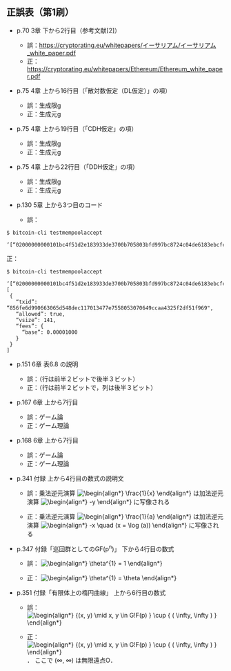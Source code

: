 ## 正誤表（第1刷）

- p.70 3章 下から2行目（参考文献[2]）
    - 誤：https://cryptorating.eu/whitepapers/イーサリアム/イーサリアム_white_paper.pdf
    - 正：https://cryptorating.eu/whitepapers/Ethereum/Ethereum_white_paper.pdf

- p.75 4章 上から16行目（「散対数仮定（DL仮定）」の項）
    - 誤：生成限g
    - 正：生成元g

- p.75 4章 上から19行目（「CDH仮定」の項）
    - 誤：生成限g
    - 正：生成元g

- p.75 4章 上から22行目（「DDH仮定」の項）
    - 誤：生成限g
    - 正：生成元g

- p.130 5章 上から3つ目のコード
    - 誤：
```
$ bitcoin-cli testmempoolaccept

‘[“02000000000101bc4f51d2e183933de3700b705803bfd997bc8724c04de6183ebcfccf7ba73dfd0100000000ffffffff0240420f00000000001600146fb60ab91b28a7694f9d84fbbe03e4675e83b063583e0f00000000001600142ecec71383a8b205357ecacadf06c12634d320140247304402203b3903282e6f5aa84b81aa90744baddadb8ae7b78c8a4a353982cdc9b007f3d802204d4780ea05c4cbd02aff75dfca82982aae5bb65318685d5c523e37beeb26610d0121023fc25fd67f73d8fd6d720e45b1ebf5d9b1788f253877166a45efb386bf15b2f600000000”]’
```

   正：

```
$ bitcoin-cli testmempoolaccept

‘[“02000000000101bc4f51d2e183933de3700b705803bfd997bc8724c04de6183ebcfccf7ba73dfd0100000000ffffffff0240420f00000000001600146fb60ab91b28a7694f9d84fbbe03e4675e83b063583e0f00000000001600142ecec71383a8b205357ecacadf06c12634d320140247304402203b3903282e6f5aa84b81aa90744baddadb8ae7b78c8a4a353982cdc9b007f3d802204d4780ea05c4cbd02aff75dfca82982aae5bb65318685d5c523e37beeb26610d0121023fc25fd67f73d8fd6d720e45b1ebf5d9b1788f253877166a45efb386bf15b2f600000000"]’
[
 {
   “txid”: “856fe6d990663065d548dec117013477e7558053070649ccaa4325f2df51f969",
   “allowed”: true,
   “vsize”: 141,
   “fees”: {
     “base”: 0.00001000
   }
 }
]
```

- p.151 6章 表6.8 の説明
    - 誤：（行は前半２ビットで後半３ビット）
    - 正：（行は前半２ビットで，列は後半３ビット）

- p.167 6章 上から7行目
    - 誤：ゲーム論
    - 正：ゲーム理論

- p.168 6章 上から7行目
    - 誤：ゲーム論
    - 正：ゲーム理論

- p.341 付録 上から4行目の数式の説明文
    - 誤：乗法逆元演算
![\begin{align*}
\frac{1}{x}
\end{align*}
](https://render.githubusercontent.com/render/math?math=%5Cdisplaystyle+%5Cbegin%7Balign%2A%7D%0A%5Cfrac%7B1%7D%7Bx%7D%0A%5Cend%7Balign%2A%7D%0A)
は加法逆元演算 
 ![\begin{align*}
-y
\end{align*}
](https://render.githubusercontent.com/render/math?math=%5Cdisplaystyle+%5Cbegin%7Balign%2A%7D%0A-y%0A%5Cend%7Balign%2A%7D%0A)
に写像される

    - 正：乗法逆元演算
![\begin{align*}
\frac{1}{a}
\end{align*}
](https://render.githubusercontent.com/render/math?math=%5Cdisplaystyle+%5Cbegin%7Balign%2A%7D%0A%5Cfrac%7B1%7D%7Ba%7D%0A%5Cend%7Balign%2A%7D%0A)
は加法逆元演算
![\begin{align*}
-x \quad (x = \log (a))
\end{align*}
](https://render.githubusercontent.com/render/math?math=%5Cdisplaystyle+%5Cbegin%7Balign%2A%7D%0A-x+%5Cquad+%28x+%3D+%5Clog+%28a%29%29%0A%5Cend%7Balign%2A%7D%0A)
に写像される

- p.347 付録「巡回群としてのGF(p<sup>n</sup>)」 下から4行目の数式
  - 誤：
![\begin{align*}
\theta^{1} = 1
\end{align*}
](https://render.githubusercontent.com/render/math?math=%5Cdisplaystyle+%5Cbegin%7Balign%2A%7D%0A%5Ctheta%5E%7B1%7D+%3D+1%0A%5Cend%7Balign%2A%7D%0A)

  - 正：
![\begin{align*}
\theta^{1} = \theta
\end{align*}
](https://render.githubusercontent.com/render/math?math=%5Cdisplaystyle+%5Cbegin%7Balign%2A%7D%0A%5Ctheta%5E%7B1%7D+%3D+%5Ctheta%0A%5Cend%7Balign%2A%7D%0A)

- p.351 付録「有限体上の楕円曲線」 上から6行目の数式
  - 誤：
![\begin{align*}
\{(x, y) \mid x, y \in G\!F(p) \} \cup \{ ( \infty, \infty ) \}
\end{align*}
](https://render.githubusercontent.com/render/math?math=%5Cdisplaystyle+%5Cbegin%7Balign%2A%7D%0A%5C%7B%28x%2C+y%29+%5Cmid+x%2C+y+%5Cin+G%5C%21F%28p%29+%5C%7D+%5Ccup+%5C%7B+%28+%5Cinfty%2C+%5Cinfty+%29+%5C%7D%0A%5Cend%7Balign%2A%7D%0A)

  - 正：
![\begin{align*}
\{(x, y) \mid x, y \in G\!F(p) \} \cup \{ ( \infty, \infty ) \}
\end{align*}
](https://render.githubusercontent.com/render/math?math=%5Cdisplaystyle+%5Cbegin%7Balign%2A%7D%0A%5C%7B%28x%2C+y%29+%5Cmid+x%2C+y+%5Cin+G%5C%21F%28p%29+%5C%7D+%5Ccup+%5C%7B+%28+%5Cinfty%2C+%5Cinfty+%29+%5C%7D%0A%5Cend%7Balign%2A%7D%0A)
． ここで (∞, ∞) は無限遠点O．

<!--
数式画像を生成するにあたり，以下サイトを使いました．
https://tex-image-link-generator.herokuapp.com/
-->
